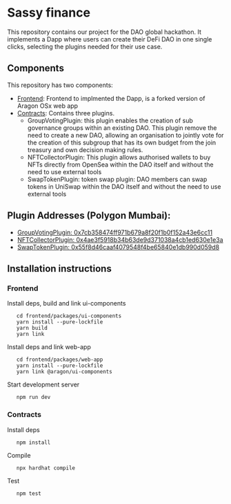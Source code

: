 # Sassy finance
This repository contains our project for the DAO global hackathon. It implements a Dapp where users can create their DeFi DAO in one single clicks, selecting the plugins needed for their use case.

## Components

This repository has two components:
- [Frontend](./frontend): Frontend to implmented the Dapp, is a forked version of Aragon OSx web app
- [Contracts](./contracts): Contains three plugins. 
  - GroupVotingPlugin: this plugin enables the creation of sub governance groups within an existing DAO. This plugin remove the need to create a new DAO, allowing an organisation to jointly vote for the creation of this subgroup that has its own budget from the join treasury and own decision making rules. 
  - NFTCollectorPlugin: This plugin allows authorised wallets to buy NFTs directly from OpenSea within the DAO itself and without the need to use external tools
  - SwapTokenPlugin: token swap plugin: DAO members can swap tokens in UniSwap within the DAO itself and without the need to use external tools

## Plugin Addresses (Polygon Mumbai):
- [GroupVotingPlugin: 0x7cb358474ff971b679a8f20f1b0f152a43e6cc11](https://mumbai.polygonscan.com/address/0x7cb358474ff971b679a8f20f1b0f152a43e6cc11)
- [NFTCollectorPlugin: 0x4ae3f5918b34b63de9d371038a4cb1ed630e1e3a](https://mumbai.polygonscan.com/address/0x4ae3f5918b34b63de9d371038a4cb1ed630e1e3a)
- [SwapTokenPlugin: 0x55f8d46caaf4079548f4be65840e1db990d059d8](https://mumbai.polygonscan.com/address/0x55f8d46caaf4079548f4be65840e1db990d059d8)


## Installation instructions

### Frontend

 Install deps, build and link ui-components
 ```
    cd frontend/packages/ui-components
    yarn install --pure-lockfile
    yarn build
    yarn link
 ```
 
 Install deps and link web-app
 ```
    cd frontend/packages/web-app
    yarn install --pure-lockfile
    yarn link @aragon/ui-components
 ```

 Start development server
 ```
    npm run dev
````

### Contracts

 Install deps
 ```
    npm install 
 ```

  Compile
 ```
    npx hardhat compile
 ```

   Test
 ```
    npm test
 ```